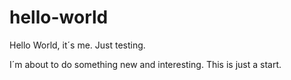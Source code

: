 # hello-world
Hello World, it´s me. Just testing.

I´m about to do something new and interesting. This is just a start.
